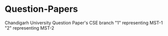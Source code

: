 # Question-Papers
Chandigarh University Question Paper's CSE branch
"1" representing MST-1
"2" representing MST-2
